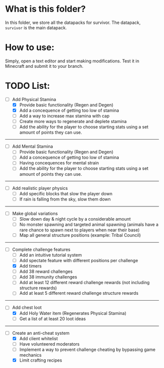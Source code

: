 # What is this folder?
In this folder, we store all the datapacks for survivor.  The datapack, `survivor` is the main datapack.<br>

# How to use:
Simply, open a text editor and start making modifications.  Test it in Minecraft and submit it to your branch.

<!--
HOW TO MARK TODOS:
- [x] This task is done #prio1
- [ ] This task hasn't been completed 

HOW TO UPDATE DATAPACK PROGRESS:
NOTICE: If a task has no subtasks, count it as a subtask when calculating the percentage.
1. Get the amount of subtasks
2. Get the amount of subtasks completed
3. Divide the amount of subtasks completed by the total amount of subtasks
4. Muliply your answer by 100
5. Update percentage accordingly in the README located in root directory (Example: ![Datapacks progress: 50%](https://progress-bar.dev/50?title=Datapacks))
-->
# TODO List:
- [ ] Add Physical Stamina
  - [x] Provide basic functionality (Regen and Degen)
  - [x] Add a concequence of getting too low of stamina
  - [ ] Add a way to increase max stamina with cap
  - [ ] Create more ways to regenerate and deplete stamina
  - [ ] Add the ability for the player to choose starting stats using a set amount of points they can use.
---------------------------------------------
- [ ] Add Mental Stamina
  - [ ] Provide basic functionality (Regen and Degen)
  - [ ] Add a concequence of getting too low of stamina
  - [ ] Having concequences for mental strain
  - [ ] Add the ability for the player to choose starting stats using a set amount of points they can use.
---------------------------------------------
- [ ] Add realistic player physics
  - [ ] Add specific blocks that slow the player down
  - [ ] If rain is falling from the sky, slow them down
---------------------------------------------
- [ ] Make global variations
  - [ ]  Slow down day & night cycle by a considerable amount
  - [ ]  No monster spawning and targeted animal spawning (animals have a rare chance to spawn next to players when near their base)
  - [ ]  Map all general structure positions (example: Tribal Council)
---------------------------------------------
- [ ] Complete challenge features
  - [ ] Add an intuitive tutorial system
  - [ ] Add spectate feature with different positions per challenge
  - [x] Add timers
  - [ ] Add 38 reward challenges
  - [ ] Add 38 immunity challenges
  - [ ] Add at least 12 different reward challenge rewards (not including structure rewards)
  - [ ] Add at least 5 different reward challenge structure rewards
---------------------------------------------
- [ ] Add chest loot
  - [x] Add Holy Water item (Regenerates Physical Stamina)
  - [ ] Get a list of at least 20 loot ideas
---------------------------------------------
- [ ] Create an anti-cheat system
  - [x] Add client whitelist
  - [ ] Have volunteered moderators
  - [ ] Implement a way to prevent challenge cheating by bypassing game mechanics
  - [x] Limit crafting recipes

